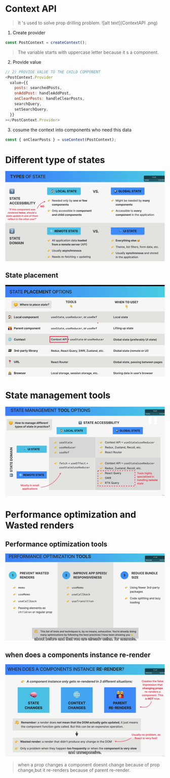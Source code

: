 # Context API

> It 's used to solve prop drilling problem.
> ![alt text](ContextAPI .png)

1. Create provider

```js
const PostContext = createContext();
```

> The variable starts with uppercase letter because it s a component.

2. Provide value

```js
// 2) PROVIDE VALUE TO THE CHILD COMPONENT
<PostContext.Provider
  value={{
    posts: searchedPosts,
    onAddPost: handleAddPost,
    onClearPosts: handleClearPosts,
    searchQuery,
    setSearchQuery,
  }}
></PostContext.Provider>
```

3. cosume the context into components who need this data

```js
const { onClearPosts } = useContext(PostContext);
```

# Different type of states

![alt text](TypeOfState.png)

## State placement

![alt text](statePlacement.png)

# State management tools

![alt text](stateManagementTool.png)

# Performance optimization and Wasted renders

## Performance optimization tools

![alt text](performanceOpt.png)

## when does a components instance re-render

![alt text](whenToRerender.png)

> when a prop changes a component doesnt change because of prop change,but it re-renders because of parent re-render.
